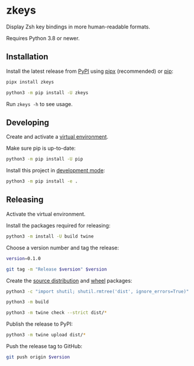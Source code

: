 # zkeys

Display Zsh key bindings in more human-readable formats.

Requires Python 3.8 or newer.

## Installation

Install the latest release from [PyPI](https://pypi.org/project/zkeys/) using [pipx](https://pypa.github.io/pipx/) (recommended) or [pip](https://pip.pypa.io/en/stable/):

```sh
pipx install zkeys

python3 -m pip install -U zkeys
```

Run `zkeys -h` to see usage.

## Developing

Create and activate a [virtual environment](https://packaging.python.org/tutorials/installing-packages/#creating-and-using-virtual-environments).

Make sure pip is up-to-date:

```sh
python3 -m pip install -U pip
```

Install this project in [development mode](https://setuptools.readthedocs.io/en/latest/userguide/quickstart.html#development-mode):

```sh
python3 -m pip install -e .
```

## Releasing

Activate the virtual environment.

Install the packages required for releasing:

```sh
python3 -m install -U build twine
```

Choose a version number and tag the release:

```sh
version=0.1.0

git tag -m "Release $version" $version
```

Create the [source distribution](https://packaging.python.org/glossary/#term-Source-Distribution-or-sdist) and [wheel](https://packaging.python.org/glossary/#term-Built-Distribution) packages:

```sh
python3 -c "import shutil; shutil.rmtree('dist', ignore_errors=True)"

python3 -m build

python3 -m twine check --strict dist/*
```

Publish the release to PyPI:

```sh
python3 -m twine upload dist/*
```

Push the release tag to GitHub:

```sh
git push origin $version
```
